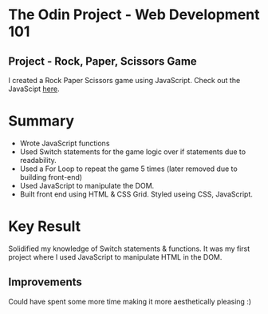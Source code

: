 # The Odin Project - Web Development 101

## Project - Rock, Paper, Scissors Game

I created a Rock Paper Scissors game using JavaScript. Check out the JavaScipt [here](https://crobbo.github.io/rock-paper-scissors/). 

# Summary 

* Wrote JavaScript functions
* Used Switch statements for the game logic over if statements due to readability. 
* Used a For Loop to repeat the game 5 times (later removed due to building front-end)
* Used JavaScript to manipulate the DOM.
* Built front end using HTML & CSS Grid. Styled useing CSS, JavaScript.

# Key Result

Solidified my knowledge of Switch statements & functions. It was my first project where I used JavaScript to manipulate HTML in the DOM.  

## Improvements
Could have spent some more time making it more aesthetically pleasing :) 
